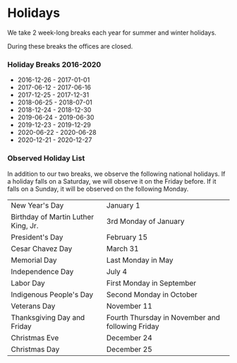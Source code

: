 # Holidays

We take 2 week-long breaks each year for summer and winter holidays.

During these breaks the offices are closed.

### Holiday Breaks 2016-2020

- 2016-12-26 - 2017-01-01
- 2017-06-12 - 2017-06-16
- 2017-12-25 - 2017-12-31
- 2018-06-25 - 2018-07-01
- 2018-12-24 - 2018-12-30
- 2019-06-24 - 2019-06-30
- 2019-12-23 - 2019-12-29
- 2020-06-22 - 2020-06-28
- 2020-12-21 - 2020-12-27

### Observed Holiday List

In addition to our two breaks, we observe the following national holidays. If a holiday falls on a Saturday, we will observe it on the Friday before. If it falls on a Sunday, it will be observed on the following Monday.

<table>
  <tr>
    <td>New Year's Day</td>
    <td>January 1</td>
  </tr>
  <tr>
    <td>Birthday of Martin Luther King, Jr. </td>
    <td>3rd Monday of January</td>
  </tr>
  <tr>
    <td>President's Day</td>
    <td>February 15</td>
  </tr>
  <tr>
    <td>Cesar Chavez Day</td>
    <td>March 31</td>
  </tr>
  <tr>
    <td>Memorial Day</td>
    <td>Last Monday in May</td>
  </tr>
  <tr>
    <td>Independence Day</td>
    <td>July 4</td>
  </tr>
  <tr>
    <td>Labor Day</td>
    <td>First Monday in September</td>
  </tr>
  <tr>
    <td>Indigenous People's Day</td>
    <td>Second Monday in October</td>
  </tr>
  <tr>
    <td>Veterans Day</td>
    <td>November 11</td>
  </tr>
  <tr>
    <td>Thanksgiving Day and Friday</td>
    <td>Fourth Thursday in November and following Friday</td>
  </tr>
  <tr>
    <td>Christmas Eve</td>
    <td>December 24</td>
  </tr>
  <tr>
    <td>Christmas Day</td>
    <td>December 25</td>
  </tr>
</table>
